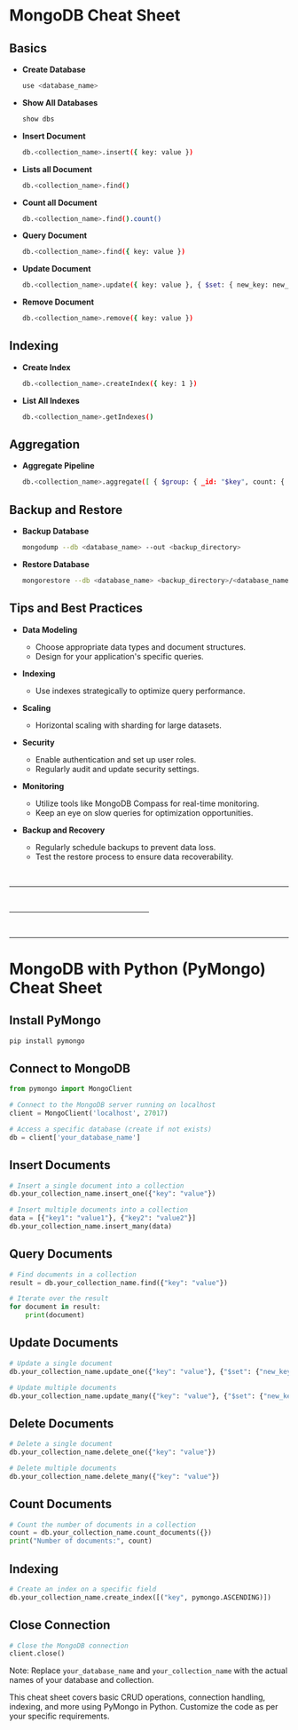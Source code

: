 # MongoDB Cheat Sheet

## Basics

- **Create Database**
  ```bash
  use <database_name>
  ```

- **Show All Databases**
  ```bash
  show dbs
  ```

- **Insert Document**
  ```bash
  db.<collection_name>.insert({ key: value })
  ```

- **Lists all Document**
  ```bash
  db.<collection_name>.find()
  ```

- **Count all Document**
  ```bash
  db.<collection_name>.find().count()
  ```

- **Query Document**
  ```bash
  db.<collection_name>.find({ key: value })
  ```

- **Update Document**
  ```bash
  db.<collection_name>.update({ key: value }, { $set: { new_key: new_value } })
  ```

- **Remove Document**
  ```bash
  db.<collection_name>.remove({ key: value })
  ```

## Indexing

- **Create Index**
  ```bash
  db.<collection_name>.createIndex({ key: 1 })
  ```

- **List All Indexes**
  ```bash
  db.<collection_name>.getIndexes()
  ```

## Aggregation

- **Aggregate Pipeline**
  ```bash
  db.<collection_name>.aggregate([ { $group: { _id: "$key", count: { $sum: 1 } } } ])
  ```

## Backup and Restore

- **Backup Database**
  ```bash
  mongodump --db <database_name> --out <backup_directory>
  ```

- **Restore Database**
  ```bash
  mongorestore --db <database_name> <backup_directory>/<database_name>
  ```

## Tips and Best Practices

- **Data Modeling**
  - Choose appropriate data types and document structures.
  - Design for your application's specific queries.

- **Indexing**
  - Use indexes strategically to optimize query performance.

- **Scaling**
  - Horizontal scaling with sharding for large datasets.

- **Security**
  - Enable authentication and set up user roles.
  - Regularly audit and update security settings.

- **Monitoring**
  - Utilize tools like MongoDB Compass for real-time monitoring.
  - Keep an eye on slow queries for optimization opportunities.

- **Backup and Recovery**
  - Regularly schedule backups to prevent data loss.
  - Test the restore process to ensure data recoverability.

<br>
<hr>
<br>
<hr width='50%'>
<br>
<hr>

# MongoDB with Python (PyMongo) Cheat Sheet

## Install PyMongo

```bash
pip install pymongo
```

## Connect to MongoDB

```python
from pymongo import MongoClient

# Connect to the MongoDB server running on localhost
client = MongoClient('localhost', 27017)

# Access a specific database (create if not exists)
db = client['your_database_name']
```

## Insert Documents

```python
# Insert a single document into a collection
db.your_collection_name.insert_one({"key": "value"})

# Insert multiple documents into a collection
data = [{"key1": "value1"}, {"key2": "value2"}]
db.your_collection_name.insert_many(data)
```

## Query Documents

```python
# Find documents in a collection
result = db.your_collection_name.find({"key": "value"})

# Iterate over the result
for document in result:
    print(document)
```

## Update Documents

```python
# Update a single document
db.your_collection_name.update_one({"key": "value"}, {"$set": {"new_key": "new_value"}})

# Update multiple documents
db.your_collection_name.update_many({"key": "value"}, {"$set": {"new_key": "new_value"}})
```

## Delete Documents

```python
# Delete a single document
db.your_collection_name.delete_one({"key": "value"})

# Delete multiple documents
db.your_collection_name.delete_many({"key": "value"})
```

## Count Documents

```python
# Count the number of documents in a collection
count = db.your_collection_name.count_documents({})
print("Number of documents:", count)
```

## Indexing

```python
# Create an index on a specific field
db.your_collection_name.create_index([("key", pymongo.ASCENDING)])
```

## Close Connection

```python
# Close the MongoDB connection
client.close()
```

Note: Replace `your_database_name` and `your_collection_name` with the actual names of your database and collection.

This cheat sheet covers basic CRUD operations, connection handling, indexing, and more using PyMongo in Python. Customize the code as per your specific requirements.

